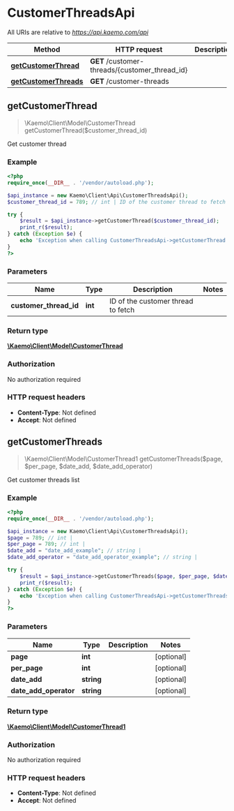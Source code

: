 # CustomerThreadsApi

All URIs are relative to *https://api.kaemo.com/api*

Method | HTTP request | Description
------------- | ------------- | -------------
[**getCustomerThread**](#getCustomerThread) | **GET** /customer-threads/{customer_thread_id} | 
[**getCustomerThreads**](#getCustomerThreads) | **GET** /customer-threads | 


## **getCustomerThread**
> \Kaemo\Client\Model\CustomerThread getCustomerThread($customer_thread_id)



Get customer thread

### Example
```php
<?php
require_once(__DIR__ . '/vendor/autoload.php');

$api_instance = new Kaemo\Client\Api\CustomerThreadsApi();
$customer_thread_id = 789; // int | ID of the customer thread to fetch

try {
    $result = $api_instance->getCustomerThread($customer_thread_id);
    print_r($result);
} catch (Exception $e) {
    echo 'Exception when calling CustomerThreadsApi->getCustomerThread: ', $e->getMessage(), PHP_EOL;
}
?>
```

### Parameters

Name | Type | Description  | Notes
------------- | ------------- | ------------- | -------------
 **customer_thread_id** | **int**| ID of the customer thread to fetch |

### Return type

[**\Kaemo\Client\Model\CustomerThread**](#CustomerThread)

### Authorization

No authorization required

### HTTP request headers

 - **Content-Type**: Not defined
 - **Accept**: Not defined

## **getCustomerThreads**
> \Kaemo\Client\Model\CustomerThread1 getCustomerThreads($page, $per_page, $date_add, $date_add_operator)



Get customer threads list

### Example
```php
<?php
require_once(__DIR__ . '/vendor/autoload.php');

$api_instance = new Kaemo\Client\Api\CustomerThreadsApi();
$page = 789; // int | 
$per_page = 789; // int | 
$date_add = "date_add_example"; // string | 
$date_add_operator = "date_add_operator_example"; // string | 

try {
    $result = $api_instance->getCustomerThreads($page, $per_page, $date_add, $date_add_operator);
    print_r($result);
} catch (Exception $e) {
    echo 'Exception when calling CustomerThreadsApi->getCustomerThreads: ', $e->getMessage(), PHP_EOL;
}
?>
```

### Parameters

Name | Type | Description  | Notes
------------- | ------------- | ------------- | -------------
 **page** | **int**|  | [optional]
 **per_page** | **int**|  | [optional]
 **date_add** | **string**|  | [optional]
 **date_add_operator** | **string**|  | [optional]

### Return type

[**\Kaemo\Client\Model\CustomerThread1**](#CustomerThread1)

### Authorization

No authorization required

### HTTP request headers

 - **Content-Type**: Not defined
 - **Accept**: Not defined

